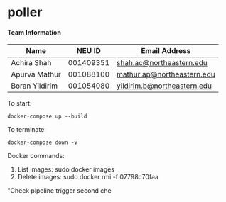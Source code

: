 # poller

#### Team Information
| Name  | NEU ID | Email Address
| ------------- | ------------- | ------------- |
| Achira Shah  | 001409351  | shah.ac@northeastern.edu |
| Apurva Mathur  | 001088100  | mathur.ap@northeastern.edu |
| Boran Yildirim | 001054080 | yildirim.b@northeastern.edu |

To start:
```
docker-compose up --build
```

To terminate:
```
docker-compose down -v
```

Docker commands:
1. List images: sudo docker images
2. Delete images: sudo docker rmi -f 07798c70faa

"Check pipeline trigger second che
